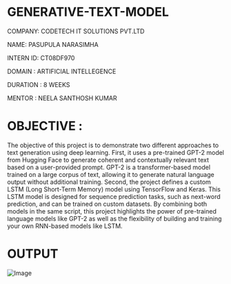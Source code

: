 # GENERATIVE-TEXT-MODEL

COMPANY: CODETECH IT SOLUTIONS PVT.LTD

NAME: PASUPULA NARASIMHA

INTERN ID: CT08DF970

DOMAIN : ARTIFICIAL INTELLEGENCE

DURATION : 8 WEEKS

MENTOR : NEELA SANTHOSH KUMAR

# OBJECTIVE :
The objective of this project is to demonstrate two different approaches to text generation using deep learning. First, it uses a pre-trained GPT-2 model from Hugging Face to generate coherent and contextually relevant text based on a user-provided prompt. GPT-2 is a transformer-based model trained on a large corpus of text, allowing it to generate natural language output without additional training. Second, the project defines a custom LSTM (Long Short-Term Memory) model using TensorFlow and Keras. This LSTM model is designed for sequence prediction tasks, such as next-word prediction, and can be trained on custom datasets. By combining both models in the same script, this project highlights the power of pre-trained language models like GPT-2 as well as the flexibility of building and training your own RNN-based models like LSTM.

# OUTPUT

![Image](https://github.com/user-attachments/assets/279f1749-2aea-451c-b0fa-6f1ccb88bdc6)
